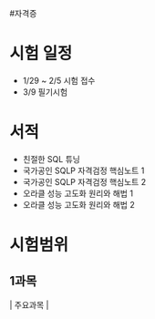 #자격증
# 시험 일정
- 1/29 ~ 2/5 시험 접수
- 3/9 필기시험

# 서적
- 친절한 SQL 튜닝
- 국가공인 SQLP 자격검정 핵심노트 1
- 국가공인 SQLP 자격검정 핵심노트 2
- 오라클 성능 고도화 원리와 해법 1
- 오라클 성능 고도화 원리와 해법 2


# 시험범위
## 1과목

| 주요과목 | 